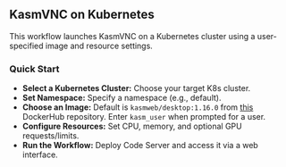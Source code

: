 ## KasmVNC on Kubernetes 
This workflow launches KasmVNC on a Kubernetes cluster using a user-specified image and resource settings. 

### Quick Start
- **Select a Kubernetes Cluster:** Choose your target K8s cluster.
- **Set Namespace:** Specify a namespace (e.g., default).
- **Choose an Image:** Default is `kasmweb/desktop:1.16.0` from [this](https://hub.docker.com/r/kasmweb/desktop) DockerHub repository. Enter `kasm_user` when prompted for a user.
- **Configure Resources:** Set CPU, memory, and optional GPU requests/limits.
- **Run the Workflow:** Deploy Code Server and access it via a web interface.

